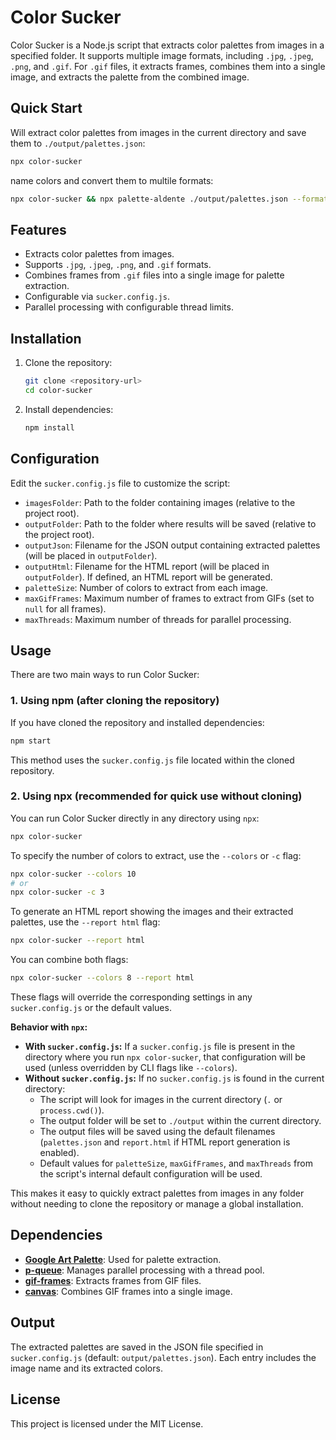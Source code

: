 # Color Sucker

Color Sucker is a Node.js script that extracts color palettes from images in a specified folder. It supports multiple image formats, including `.jpg`, `.jpeg`, `.png`, and `.gif`. For `.gif` files, it extracts frames, combines them into a single image, and extracts the palette from the combined image.

## Quick Start

Will extract color palettes from images in the current directory and save them to `./output/palettes.json`:

```bash
npx color-sucker
```

name colors and convert them to multile formats:

```bash
npx color-sucker && npx palette-aldente ./output/palettes.json --formats name,rgb,hsl --namelist bestOf 
```


## Features

- Extracts color palettes from images.
- Supports `.jpg`, `.jpeg`, `.png`, and `.gif` formats.
- Combines frames from `.gif` files into a single image for palette extraction.
- Configurable via `sucker.config.js`.
- Parallel processing with configurable thread limits.

## Installation

1. Clone the repository:

   ```bash
   git clone <repository-url>
   cd color-sucker
   ```

2. Install dependencies:

   ```bash
   npm install
   ```

## Configuration

Edit the `sucker.config.js` file to customize the script:

- `imagesFolder`: Path to the folder containing images (relative to the project root).
- `outputFolder`: Path to the folder where results will be saved (relative to the project root).
- `outputJson`: Filename for the JSON output containing extracted palettes (will be placed in `outputFolder`).
- `outputHtml`: Filename for the HTML report (will be placed in `outputFolder`). If defined, an HTML report will be generated.
- `paletteSize`: Number of colors to extract from each image.
- `maxGifFrames`: Maximum number of frames to extract from GIFs (set to `null` for all frames).
- `maxThreads`: Maximum number of threads for parallel processing.

## Usage

There are two main ways to run Color Sucker:

### 1. Using npm (after cloning the repository)

If you have cloned the repository and installed dependencies:

```bash
npm start
```

This method uses the `sucker.config.js` file located within the cloned repository.

### 2. Using npx (recommended for quick use without cloning)

You can run Color Sucker directly in any directory using `npx`:

```bash
npx color-sucker
```

To specify the number of colors to extract, use the `--colors` or `-c` flag:

```bash
npx color-sucker --colors 10
# or
npx color-sucker -c 3
```

To generate an HTML report showing the images and their extracted palettes, use the `--report html` flag:

```bash
npx color-sucker --report html
```

You can combine both flags:

```bash
npx color-sucker --colors 8 --report html
```

These flags will override the corresponding settings in any `sucker.config.js` or the default values.

**Behavior with `npx`:**

- **With `sucker.config.js`:** If a `sucker.config.js` file is present in the directory where you run `npx color-sucker`, that configuration will be used (unless overridden by CLI flags like `--colors`).
- **Without `sucker.config.js`:** If no `sucker.config.js` is found in the current directory:
  - The script will look for images in the current directory (`.` or `process.cwd()`).
  - The output folder will be set to `./output` within the current directory.
  - The output files will be saved using the default filenames (`palettes.json` and `report.html` if HTML report generation is enabled).
  - Default values for `paletteSize`, `maxGifFrames`, and `maxThreads` from the script's internal default configuration will be used.

This makes it easy to quickly extract palettes from images in any folder without needing to clone the repository or manage a global installation.

## Dependencies

- **[Google Art Palette](https://github.com/googleartsculture/art-palette)**: Used for palette extraction.
- **[p-queue](https://www.npmjs.com/package/p-queue)**: Manages parallel processing with a thread pool.
- **[gif-frames](https://www.npmjs.com/package/gif-frames)**: Extracts frames from GIF files.
- **[canvas](https://www.npmjs.com/package/canvas)**: Combines GIF frames into a single image.

## Output

The extracted palettes are saved in the JSON file specified in `sucker.config.js` (default: `output/palettes.json`). Each entry includes the image name and its extracted colors.

## License

This project is licensed under the MIT License.
